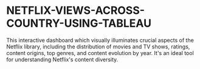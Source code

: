 # NETFLIX-VIEWS-ACROSS-COUNTRY-USING-TABLEAU
This interactive dashboard which visually illuminates crucial aspects of the Netflix library, including the distribution of movies and TV shows, ratings, content origins, top genres, and content evolution by year. It's an ideal tool for understanding Netflix's content diversity.
